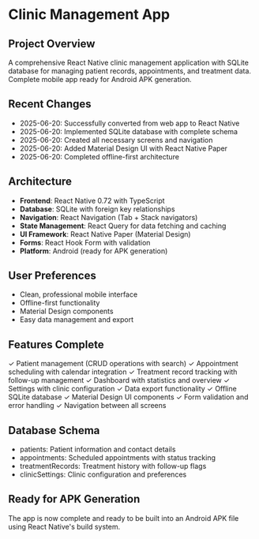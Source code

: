 # Clinic Management App

## Project Overview
A comprehensive React Native clinic management application with SQLite database for managing patient records, appointments, and treatment data. Complete mobile app ready for Android APK generation.

## Recent Changes
- 2025-06-20: Successfully converted from web app to React Native
- 2025-06-20: Implemented SQLite database with complete schema
- 2025-06-20: Created all necessary screens and navigation
- 2025-06-20: Added Material Design UI with React Native Paper
- 2025-06-20: Completed offline-first architecture

## Architecture
- **Frontend**: React Native 0.72 with TypeScript
- **Database**: SQLite with foreign key relationships
- **Navigation**: React Navigation (Tab + Stack navigators)
- **State Management**: React Query for data fetching and caching
- **UI Framework**: React Native Paper (Material Design)
- **Forms**: React Hook Form with validation
- **Platform**: Android (ready for APK generation)

## User Preferences
- Clean, professional mobile interface
- Offline-first functionality
- Material Design components
- Easy data management and export

## Features Complete
✓ Patient management (CRUD operations with search)
✓ Appointment scheduling with calendar integration
✓ Treatment record tracking with follow-up management
✓ Dashboard with statistics and overview
✓ Settings with clinic configuration
✓ Data export functionality
✓ Offline SQLite database
✓ Material Design UI components
✓ Form validation and error handling
✓ Navigation between all screens

## Database Schema
- patients: Patient information and contact details
- appointments: Scheduled appointments with status tracking
- treatmentRecords: Treatment history with follow-up flags
- clinicSettings: Clinic configuration and preferences

## Ready for APK Generation
The app is now complete and ready to be built into an Android APK file using React Native's build system.